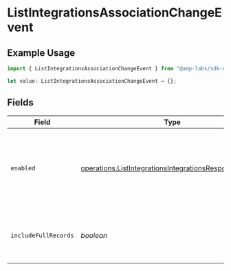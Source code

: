 # ListIntegrationsAssociationChangeEvent

## Example Usage

```typescript
import { ListIntegrationsAssociationChangeEvent } from "@amp-labs/sdk-node-platform/models/operations";

let value: ListIntegrationsAssociationChangeEvent = {};
```

## Fields

| Field                                                                                                                            | Type                                                                                                                             | Required                                                                                                                         | Description                                                                                                                      |
| -------------------------------------------------------------------------------------------------------------------------------- | -------------------------------------------------------------------------------------------------------------------------------- | -------------------------------------------------------------------------------------------------------------------------------- | -------------------------------------------------------------------------------------------------------------------------------- |
| `enabled`                                                                                                                        | [operations.ListIntegrationsIntegrationsResponseEnabled](../../models/operations/listintegrationsintegrationsresponseenabled.md) | :heavy_minus_sign:                                                                                                               | If always, the integration will subscribe to association change events.                                                          |
| `includeFullRecords`                                                                                                             | *boolean*                                                                                                                        | :heavy_minus_sign:                                                                                                               | If true, the integration will include full records in the event payload.                                                         |